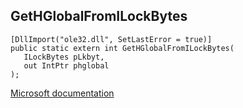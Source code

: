## GetHGlobalFromILockBytes

```
[DllImport("ole32.dll", SetLastError = true)]
public static extern int GetHGlobalFromILockBytes(
   ILockBytes pLkbyt,
   out IntPtr phglobal
);
```

[Microsoft documentation](TODO)
